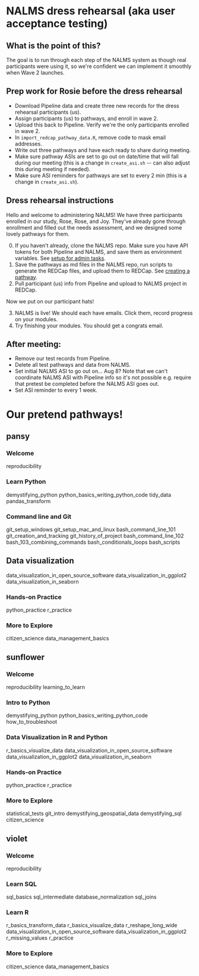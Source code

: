 # NALMS dress rehearsal (aka user acceptance testing)


## What is the point of this?

The goal is to run through each step of the NALMS system as though real participants were using it, so we're confident we can implement it smoothly when Wave 2 launches. 

## Prep work for Rosie before the dress rehearsal

- Download Pipeline data and create three new records for the dress rehearsal participants (us).
- Assign participants (us) to pathways, and enroll in wave 2. 
- Upload this back to Pipeline. Verify we're the only participants enrolled in wave 2.
- In `import_redcap_pathway_data.R`, remove code to mask email addresses. 
- Write out three pathways and have each ready to share during meeting. 
- Make sure pathway ASIs are set to go out on date/time that will fall during our meeting (this is a change in `create_asi.sh` -- can also adjust this during meeting if needed).
- Make sure ASI reminders for pathways are set to every 2 min (this is a change in `create_asi.sh`).

## Dress rehearsal instructions

Hello and welcome to administering NALMS! 
We have three participants enrolled in our study, Rose, Rose, and Joy. 
They've already gone through enrollment and filled out the needs assessment, and we designed some lovely pathways for them. 

0. If you haven't already, clone the NALMS repo. Make sure you have API tokens for both Pipeline and NALMS, and save them as environment variables. See [setup for admin tasks](https://github.com/arcus/NALMS_Not_Another_LMS/blob/main/README.md#setup-for-admin-tasks).
1. Save the pathways as md files in the NALMS repo, run scripts to generate the REDCap files, and upload them to REDCap. See [creating a pathway](https://github.com/arcus/NALMS_Not_Another_LMS/blob/main/README.md#creating-a-pathway). 
2. Pull participant (us) info from Pipeline and upload to NALMS project in REDCap. 

Now we put on our participant hats! 

3. NALMS is live! We should each have emails. Click them, record progress on your modules. 
4. Try finishing your modules. You should get a congrats email. 


## After meeting:

- Remove our test records from Pipeline. 
- Delete all test pathways and data from NALMS. 
- Set initial NALMS ASI to go out on... Aug 8? Note that we can't coordinate NALMS ASI with Pipeline info so it's not possible e.g. require that pretest be completed before the NALMS ASI goes out. 
- Set ASI reminder to every 1 week. 

# Our pretend pathways!

## pansy

### Welcome

reproducibility

### Learn Python

demystifying_python
python_basics_writing_python_code
tidy_data
pandas_transform

### Command line and Git

git_setup_windows
git_setup_mac_and_linux
bash_command_line_101
git_creation_and_tracking
git_history_of_project
bash_command_line_102
bash_103_combining_commands
bash_conditionals_loops
bash_scripts

## Data visualization

data_visualization_in_open_source_software
data_visualization_in_ggplot2
data_visualization_in_seaborn

### Hands-on Practice

python_practice
r_practice

### More to Explore

citizen_science
data_management_basics

## sunflower

### Welcome

reproducibility
learning_to_learn

### Intro to Python

demystifying_python
python_basics_writing_python_code
how_to_troubleshoot

### Data Visualization in R and Python

r_basics_visualize_data
data_visualization_in_open_source_software
data_visualization_in_ggplot2
data_visualization_in_seaborn

### Hands-on Practice

python_practice
r_practice

### More to Explore

statistical_tests
git_intro
demystifying_geospatial_data
demystifying_sql
citizen_science

## violet

### Welcome

reproducibility

### Learn SQL

sql_basics
sql_intermediate
database_normalization
sql_joins

### Learn R

r_basics_transform_data
r_basics_visualize_data
r_reshape_long_wide
data_visualization_in_open_source_software
data_visualization_in_ggplot2
r_missing_values
r_practice

### More to Explore

citizen_science
data_management_basics



